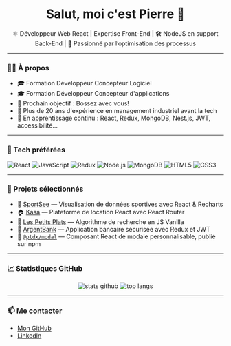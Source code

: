 <h1 align="center">Salut, moi c'est Pierre 👋</h1>

<p align="center">
⚛️ Développeur Web React | Expertise Front-End | 🛠️ NodeJS en support Back-End | 🚀 Passionné par l’optimisation des processus
</p>

---

### 👨‍💻 À propos

- 🎓 Formation Développeur Concepteur Logiciel
- 🎓 Formation Développeur Concepteur d'applications
- 🚀 Prochain objectif : Bossez avec vous!
- 💼 Plus de 20 ans d'expérience en management industriel avant la tech
- 🌱 En apprentissage continu : React, Redux, MongoDB, Nest.js, JWT, accessibilité...

---

### 🧰 Tech préférées

![React](https://img.shields.io/badge/-React-61DAFB?logo=react&logoColor=white&style=flat)
![JavaScript](https://img.shields.io/badge/-JavaScript-F7DF1E?logo=javascript&logoColor=black&style=flat)
![Redux](https://img.shields.io/badge/-Redux-764ABC?logo=redux&logoColor=white&style=flat)
![Node.js](https://img.shields.io/badge/-Node.js-339933?logo=node.js&logoColor=white&style=flat)
![MongoDB](https://img.shields.io/badge/-MongoDB-47A248?logo=mongodb&logoColor=white&style=flat)
![HTML5](https://img.shields.io/badge/-HTML5-E34F26?logo=html5&logoColor=white&style=flat)
![CSS3](https://img.shields.io/badge/-CSS3-1572B6?logo=css3&logoColor=white&style=flat)

---

### 🔨 Projets sélectionnés

- 💼 [SportSee](https://github.com/PierreTDX/SportSee) — Visualisation de données sportives avec React & Recharts  
- 🏠 [Kasa](https://github.com/PierreTDX/Kasa) — Plateforme de location React avec React Router  
- 🍳 [Les Petits Plats](https://github.com/PierreTDX/Les-Petits-Plats) — Algorithme de recherche en JS Vanilla  
- 🏦 [ArgentBank](https://github.com/PierreTDX/ArgentBank) — Application bancaire sécurisée avec Redux et JWT  
- 🧩 [`@ptdx/modal`](https://www.npmjs.com/package/@ptdx/modal) — Composant React de modale personnalisable, publié sur npm

---

### 📈 Statistiques GitHub

<p align="center">
  <img src="https://github-readme-stats.vercel.app/api?username=PierreTDX&show_icons=true&theme=radical" alt="stats github">
  <img src="https://github-readme-stats.vercel.app/api/top-langs/?username=PierreTDX&layout=compact&theme=radical" alt="top langs">
</p>

---

### 📫 Me contacter

- [Mon GitHub](https://github.com/PierreTDX)
- [LinkedIn](https://www.linkedin.com/in/pierre-tondeux/)

